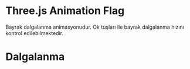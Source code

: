 # Three.js Animation Flag
Bayrak dalgalanma animasyonudur. Ok tuşları ile bayrak dalgalanma hızını kontrol edilebilmektedir.

# Dalgalanma
